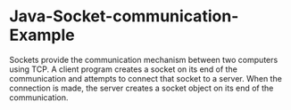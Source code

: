 # Java-Socket-communication-Example
Sockets provide the communication mechanism between two computers using TCP. A client program creates a socket on its end of the communication and attempts to connect that socket to a server. When the connection is made, the server creates a socket object on its end of the communication.
